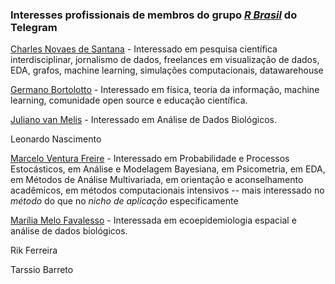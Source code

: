 ### Interesses profissionais de membros do grupo [*R Brasil*](https://t.me/rbrasiloficial) do Telegram 

[Charles Novaes de Santana](https://linkedin.com/in/cndesantana/) - Interessado em pesquisa científica interdisciplinar, jornalismo de dados, freelances em visualização de dados, EDA, grafos, machine learning, simulações computacionais, datawarehouse

[Germano Bortolotto](https://www.linkedin.com/in/gerbortolotto/) - Interessado em física, teoria da informação, machine learning, comunidade open source e educação científica.

[Juliano van Melis](www.linkedin.com/in/juliano-van-melis-377b219) - Interessado em Análise de Dados Biológicos.

Leonardo Nascimento 

[Marcelo Ventura Freire](https://www.linkedin.com/in/marcelo-ventura-freire/) - Interessado em Probabilidade e Processos Estocásticos, em Análise e Modelagem Bayesiana, em Psicometria, em EDA, em Métodos de Análise Multivariada, em orientação e aconselhamento acadêmicos, em métodos computacionais intensivos -- mais interessado no *método* do que no *nicho de aplicação* especificamente

[Marília Melo Favalesso](http://linktr.ee/mmfava/) - Interessada em ecoepidemiologia espacial e análise de dados biológicos. 

Rik Ferreira

Tarssio Barreto

